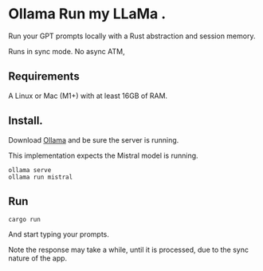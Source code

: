 # Ollama Run my LLaMa .

Run your GPT prompts locally with a Rust abstraction and session memory.

Runs in sync mode. No async ATM,

## Requirements

A Linux or Mac (M1+) with at least 16GB of RAM.

## Install.

Download [Ollama](https://ollama.ai/) and be sure the server is running.

This implementation expects the Mistral model is running.

```
ollama serve
ollama run mistral
```

## Run

```
cargo run
```

And start typing your prompts.

Note the response may take a while, until it is processed, due to the sync nature of the app.

